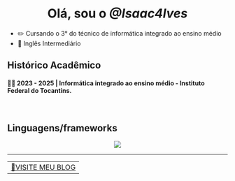 
<h1 align="center"> Olá, sou o <i>@Isaac4lves</i> </h1>

- ✏️ Cursando o 3° do técnico de informática integrado ao ensino médio
- 📖 Inglês Intermediário

## Histórico Acadêmico
#### 👨‍🎓 2023 - 2025 | Informática integrado ao ensino médio - Instituto Federal do Tocantins. 

</br>

## Linguagens/frameworks
<div align="center">
<img src="https://skillicons.dev/icons?i=javascript,python,django,scss,nodejs,express" width={100}/><br>
</div>

---

<table align="center">
  <td>
    <a href="https://isaacandrade.vercel.app/" target="_blank">📌VISITE MEU BLOG </a>
    </td>
</table>


